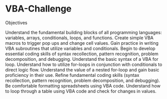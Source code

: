 # VBA-Challenge
Objectives

Understand the fundamental building blocks of all programming languages: variables, arrays, conditionals, loops, and functions.
Create simple VBA macros to trigger pop ups and change cell values.
Gain practice in writing VBA subroutines that utilize variables and conditionals.
Begin to develop essential coding skills of syntax recollection, pattern recognition, problem decomposition, and debugging.
Understand the basic syntax of a VBA for loop.
Understand how to utilize for-loops in conjunction with conditionals to direct logic flow.
Understand the value of a nested for-loop and gain basic proficiency in their use.
Refine fundamental coding skills (syntax recollection, pattern recognition, problem decomposition, and debugging).
Be comfortable formatting spreadsheets using VBA code.
Understand how to loop through a table using VBA code and check for changes in values.